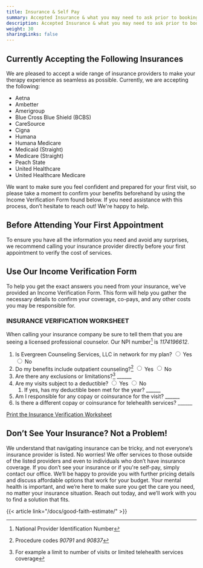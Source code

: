 ```yaml
---
title: Insurance & Self Pay
summary: Accepted Insurance & what you may need to ask prior to booking your first appointment
description: Accepted Insurance & what you may need to ask prior to booking your first appointment
weight: 30
sharingLinks: false
---
```

<div class="hide-on-print">

## Currently Accepting the Following Insurances

We are pleased to accept a wide range of insurance providers to make your therapy experience as seamless as possible. Currently, we are accepting the following:

- Aetna
- Ambetter
- Amerigroup
- Blue Cross Blue Shield (BCBS)
- CareSource
- Cigna
- Humana
- Humana Medicare
- Medicaid (Straight)
- Medicare (Straight)
- Peach State
- United Healthcare
- United Healthcare Medicare

We want to make sure you feel confident and prepared for your first visit, so please take a moment to confirm your benefits beforehand by using the Income Verification Form found below. If you need assistance with this process, don’t hesitate to reach out! We're happy to help.

## Before Attending Your First Appointment

To ensure you have all the information you need and avoid any surprises, we recommend calling your insurance provider directly before your first appointment to verify the cost of services.

## Use Our Income Verification Form

To help you get the exact answers you need from your insurance, we’ve provided an Income Verification Form. This form will help you gather the necessary details to confirm your coverage, co-pays, and any other costs you may be responsible for.

</div>
<div class="print">

### INSURANCE VERIFICATION WORKSHEET

When calling your insurance company be sure to tell them that you are seeing a licensed professional counselor.
Our NPI number[^1] is *1174196612*.

1. Is Evergreen Counseling Services, LLC in network for my plan? <input type="radio" Name="In-Plan-No" value="Yes" id="In-Plan"> <label for="In-Plan">Yes</label> <input type="radio" Name="In-Plan-No" value="No" id="In-Plan"> <label for="No">No</label>
2. Do my benefits include outpatient counseling?[^2] <input type="radio" Name="In-Plan-No" value="Yes" id="In-Plan"> <label for="In-Plan">Yes</label> <input type="radio" Name="In-Plan-No" value="No" id="In-Plan"> <label for="No">No</label>
3. Are there any exclusions or limitations?[^3] ______
4. Are my visits subject to a deductible? <input type="radio" Name="In-Plan-No" value="Yes" id="In-Plan"> <label for="In-Plan">Yes</label> <input type="radio" Name="In-Plan-No" value="No" id="In-Plan"> <label for="No">No</label>
   1. If yes, has my deductible been met for the year? ______
5. Am I responsible for any copay or coinsurance for the visit? ______
6. Is there a different copay or coinsurance for telehealth services? ______

[^1]: National Provider Identification Number
[^2]: Procedure codes *90791* and *90837*
[^3]: For example a limit to number of visits or limited telehealth services coverage
</div>
<div class="hide-on-print">

[Print the Insurance Verification Worksheet](javascript:if(window.print)window.print())

## Don’t See Your Insurance? Not a Problem!

We understand that navigating insurance can be tricky, and not everyone’s insurance provider is listed. No worries! We offer services to those outside of the listed providers and even to individuals who don’t have insurance coverage.
If you don’t see your insurance or if you're self-pay, simply contact our office. We’ll be happy to provide you with further pricing details and discuss affordable options that work for your budget.
Your mental health is important, and we’re here to make sure you get the care you need, no matter your insurance situation. Reach out today, and we’ll work with you to find a solution that fits.

{{< article link="/docs/good-faith-estimate/" >}}

</div>